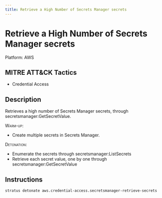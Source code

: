 ```yaml
---
title: Retrieve a High Number of Secrets Manager secrets
---
```


# Retrieve a High Number of Secrets Manager secrets 

Platform: AWS

## MITRE ATT&CK Tactics


- Credential Access

## Description


Retrieves a high number of Secrets Manager secrets, through secretsmanager:GetSecretValue.

<span style="font-variant: small-caps;">Warm-up</span>: 

- Create multiple secrets in Secrets Manager.

<span style="font-variant: small-caps;">Detonation</span>: 

- Enumerate the secrets through secretsmanager:ListSecrets
- Retrieve each secret value, one by one through secretsmanager:GetSecretValue


## Instructions

```bash title="Detonate with Stratus Red Team"
stratus detonate aws.credential-access.secretsmanager-retrieve-secrets
```